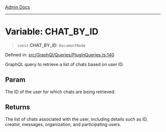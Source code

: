 [Admin Docs](/)

***

# Variable: CHAT\_BY\_ID

> `const` **CHAT\_BY\_ID**: `DocumentNode`

Defined in: [src/GraphQl/Queries/PlugInQueries.ts:140](https://github.com/PalisadoesFoundation/talawa-admin/blob/main/src/GraphQl/Queries/PlugInQueries.ts#L140)

GraphQL query to retrieve a list of chats based on user ID.

## Param

The ID of the user for which chats are being retrieved.

## Returns

The list of chats associated with the user, including details such as ID, creator, messages, organization, and participating users.
